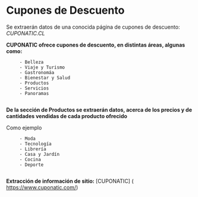 # Cupones de Descuento

   Se extraerán datos de una conocida página de cupones de descuento:  *CUPONATIC.CL*  
   
   **CUPONATIC ofrece cupones de descuento, en distintas áreas, algunas como:**
   
   ```
        - Belleza
        - Viaje y Turismo
        - Gastronomáa
        - Bienestar y Salud
        - Productos
        - Servicios
        - Panoramas
        
   ```
 
 **De la sección de Productos se extraerán datos, acerca de los precios y de cantidades vendidas de cada producto ofrecido**
  
  
  Como ejemplo
  ```
       - Moda
       - Tecnología
       - Librería
       - Casa y Jardín
       - Cocina
       - Deporte
       
  ```
   

  **Extracción de información de sitio:** [CUPONATIC] ( https://www.cuponatic.com/)

